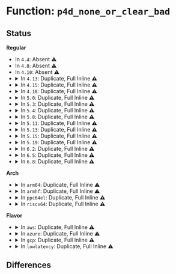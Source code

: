 # Function: <code>p4d_none_or_clear_bad</code>

## Status
<b>Regular</b>
<ul>
<li>
In <code>4.4</code>: Absent ⚠️
</li>
<li>
In <code>4.8</code>: Absent ⚠️
</li>
<li>
In <code>4.10</code>: Absent ⚠️
</li>
<li>
<details>
<summary>In <code>4.13</code>: Duplicate, Full Inline ⚠️</summary>

**Collision:** Static Duplication

**Inline:** Full

**Transformation:** False

**Instances:**

```
In mm/memory.c (ffffffff811f7249)
Location: include/asm-generic/pgtable.h:494
Inline: True
Inline callers:
  - mm/memory.c:copy_page_range
  - mm/memory.c:free_pgd_range
```
```
In mm/mprotect.c (ffffffff811ff66f)
Location: include/asm-generic/pgtable.h:494
Inline: True
Inline callers:
  - mm/mprotect.c:change_protection_range
```
```
In mm/mremap.c (ffffffff8120075f)
Location: include/asm-generic/pgtable.h:494
Inline: True
Inline callers:
  - mm/mremap.c:move_page_tables
```
```
In mm/pagewalk.c (ffffffff812023aa)
Location: include/asm-generic/pgtable.h:494
Inline: True
```
```
In mm/vmalloc.c (ffffffff81206da8)
Location: include/asm-generic/pgtable.h:494
Inline: True
```
```
In mm/swapfile.c (ffffffff8120da77)
Location: include/asm-generic/pgtable.h:494
Inline: True
Inline callers:
  - mm/swapfile.c:unuse_mm
```
</details>
</li>
<li>
<details>
<summary>In <code>4.15</code>: Duplicate, Full Inline ⚠️</summary>

**Collision:** Static Duplication

**Inline:** Full

**Transformation:** False

**Instances:**

```
In mm/memory.c (ffffffff8120f7c0)
Location: include/asm-generic/pgtable.h:495
Inline: True
Inline callers:
  - mm/memory.c:copy_page_range
  - mm/memory.c:free_pgd_range
```
```
In mm/mprotect.c (ffffffff81217c0b)
Location: include/asm-generic/pgtable.h:495
Inline: True
Inline callers:
  - mm/mprotect.c:change_protection_range
```
```
In mm/mremap.c (ffffffff81218f0a)
Location: include/asm-generic/pgtable.h:495
Inline: True
Inline callers:
  - mm/mremap.c:move_page_tables
```
```
In mm/pagewalk.c (ffffffff8121af49)
Location: include/asm-generic/pgtable.h:495
Inline: True
```
```
In mm/vmalloc.c (ffffffff8121fdeb)
Location: include/asm-generic/pgtable.h:495
Inline: True
```
```
In mm/swapfile.c (ffffffff81228be6)
Location: include/asm-generic/pgtable.h:495
Inline: True
Inline callers:
  - mm/swapfile.c:unuse_mm
```
</details>
</li>
<li>
<details>
<summary>In <code>4.18</code>: Duplicate, Full Inline ⚠️</summary>

**Collision:** Static Duplication

**Inline:** Full

**Transformation:** False

**Instances:**

```
In mm/memory.c (ffffffff81230573)
Location: include/asm-generic/pgtable.h:538
Inline: True
Inline callers:
  - mm/memory.c:copy_page_range
  - mm/memory.c:free_pgd_range
```
```
In mm/mprotect.c (ffffffff81239a65)
Location: include/asm-generic/pgtable.h:538
Inline: True
Inline callers:
  - mm/mprotect.c:change_protection
```
```
In mm/mremap.c (ffffffff8123a8d8)
Location: include/asm-generic/pgtable.h:538
Inline: True
Inline callers:
  - mm/mremap.c:move_page_tables
```
```
In mm/pagewalk.c (ffffffff8123ce02)
Location: include/asm-generic/pgtable.h:538
Inline: True
```
```
In mm/vmalloc.c (ffffffff812410b0)
Location: include/asm-generic/pgtable.h:538
Inline: True
```
```
In mm/swapfile.c (ffffffff81249f07)
Location: include/asm-generic/pgtable.h:538
Inline: True
Inline callers:
  - mm/swapfile.c:unuse_vma
```
</details>
</li>
<li>
<details>
<summary>In <code>5.0</code>: Duplicate, Full Inline ⚠️</summary>

**Collision:** Static Duplication

**Inline:** Full

**Transformation:** False

**Instances:**

```
In mm/memory.c (ffffffff812438e0)
Location: include/asm-generic/pgtable.h:576
Inline: True
Inline callers:
  - mm/memory.c:copy_page_range
  - mm/memory.c:free_pgd_range
```
```
In mm/mprotect.c (ffffffff8124d380)
Location: include/asm-generic/pgtable.h:576
Inline: True
Inline callers:
  - mm/mprotect.c:change_protection_range
```
```
In mm/mremap.c (ffffffff8124eadb)
Location: include/asm-generic/pgtable.h:576
Inline: True
Inline callers:
  - mm/mremap.c:move_page_tables
```
```
In mm/pagewalk.c (ffffffff812512b7)
Location: include/asm-generic/pgtable.h:576
Inline: True
Inline callers:
  - mm/pagewalk.c:walk_pgd_range
```
```
In mm/vmalloc.c (ffffffff81255790)
Location: include/asm-generic/pgtable.h:576
Inline: True
```
```
In mm/swapfile.c (ffffffff8125e547)
Location: include/asm-generic/pgtable.h:576
Inline: True
Inline callers:
  - mm/swapfile.c:unuse_vma
```
</details>
</li>
<li>
<details>
<summary>In <code>5.3</code>: Duplicate, Full Inline ⚠️</summary>

**Collision:** Static Duplication

**Inline:** Full

**Transformation:** False

**Instances:**

```
In mm/memory.c (ffffffff81255731)
Location: include/asm-generic/pgtable.h:576
Inline: True
Inline callers:
  - mm/memory.c:copy_page_range
  - mm/memory.c:free_pgd_range
```
```
In mm/mprotect.c (ffffffff8125fb82)
Location: include/asm-generic/pgtable.h:576
Inline: True
Inline callers:
  - mm/mprotect.c:change_protection_range
```
```
In mm/mremap.c (ffffffff81260e30)
Location: include/asm-generic/pgtable.h:576
Inline: True
Inline callers:
  - mm/mremap.c:move_page_tables
```
```
In mm/pagewalk.c (ffffffff81263597)
Location: include/asm-generic/pgtable.h:576
Inline: True
Inline callers:
  - mm/pagewalk.c:walk_pgd_range
```
```
In mm/vmalloc.c (ffffffff81267af3)
Location: include/asm-generic/pgtable.h:576
Inline: True
```
```
In mm/swapfile.c (ffffffff8127b7c6)
Location: include/asm-generic/pgtable.h:576
Inline: True
Inline callers:
  - mm/swapfile.c:try_to_unuse
```
</details>
</li>
<li>
<details>
<summary>In <code>5.4</code>: Duplicate, Full Inline ⚠️</summary>

**Collision:** Static Duplication

**Inline:** Full

**Transformation:** False

**Instances:**

```
In mm/memory.c (ffffffff81263ca1)
Location: include/asm-generic/pgtable.h:576
Inline: True
Inline callers:
  - mm/memory.c:copy_page_range
  - mm/memory.c:free_pgd_range
```
```
In mm/mprotect.c (ffffffff8126e442)
Location: include/asm-generic/pgtable.h:576
Inline: True
Inline callers:
  - mm/mprotect.c:change_protection_range
```
```
In mm/mremap.c (ffffffff8126f5c9)
Location: include/asm-generic/pgtable.h:576
Inline: True
Inline callers:
  - mm/mremap.c:move_page_tables
```
```
In mm/pagewalk.c (ffffffff81272063)
Location: include/asm-generic/pgtable.h:576
Inline: True
Inline callers:
  - mm/pagewalk.c:walk_pgd_range
```
```
In mm/vmalloc.c (ffffffff81276443)
Location: include/asm-generic/pgtable.h:576
Inline: True
```
```
In mm/swapfile.c (ffffffff8128b2a6)
Location: include/asm-generic/pgtable.h:576
Inline: True
Inline callers:
  - mm/swapfile.c:try_to_unuse
```
</details>
</li>
<li>
<details>
<summary>In <code>5.8</code>: Duplicate, Full Inline ⚠️</summary>

**Collision:** Static Duplication

**Inline:** Full

**Transformation:** False

**Instances:**

```
In mm/memory.c (ffffffff812935b5)
Location: include/linux/pgtable.h:750
Inline: True
Inline callers:
  - mm/memory.c:apply_to_p4d_range
  - mm/memory.c:unmap_page_range
  - mm/memory.c:copy_page_range
  - mm/memory.c:free_p4d_range
```
```
In mm/mprotect.c (ffffffff8129ee64)
Location: include/linux/pgtable.h:750
Inline: True
Inline callers:
  - mm/mprotect.c:change_p4d_range
```
```
In mm/mremap.c (ffffffff8129fae9)
Location: include/linux/pgtable.h:750
Inline: True
Inline callers:
  - mm/mremap.c:get_old_pmd
```
```
In mm/pagewalk.c (ffffffff812a2c88)
Location: include/linux/pgtable.h:750
Inline: True
Inline callers:
  - mm/pagewalk.c:walk_p4d_range
```
```
In mm/vmalloc.c (ffffffff812a7e66)
Location: include/linux/pgtable.h:750
Inline: True
Inline callers:
  - mm/vmalloc.c:vunmap_p4d_range
```
```
In mm/swapfile.c (ffffffff812bdc8b)
Location: include/linux/pgtable.h:750
Inline: True
Inline callers:
  - mm/swapfile.c:unuse_p4d_range
```
</details>
</li>
<li>
<details>
<summary>In <code>5.11</code>: Duplicate, Full Inline ⚠️</summary>

**Collision:** Static Duplication

**Inline:** Full

**Transformation:** False

**Instances:**

```
In mm/memory.c (ffffffff8129dff8)
Location: include/linux/pgtable.h:799
Inline: True
Inline callers:
  - mm/memory.c:__apply_to_page_range
  - mm/memory.c:unmap_page_range
  - mm/memory.c:copy_p4d_range
  - mm/memory.c:free_p4d_range
```
```
In mm/mprotect.c (ffffffff812aa224)
Location: include/linux/pgtable.h:799
Inline: True
Inline callers:
  - mm/mprotect.c:change_p4d_range
```
```
In mm/mremap.c (ffffffff812aaf79)
Location: include/linux/pgtable.h:799
Inline: True
Inline callers:
  - mm/mremap.c:get_old_pud
```
```
In mm/pagewalk.c (ffffffff812ae5a8)
Location: include/linux/pgtable.h:799
Inline: True
Inline callers:
  - mm/pagewalk.c:walk_p4d_range
```
```
In mm/vmalloc.c (ffffffff812b2f36)
Location: include/linux/pgtable.h:799
Inline: True
Inline callers:
  - mm/vmalloc.c:vunmap_p4d_range
```
```
In mm/swapfile.c (ffffffff812c97ab)
Location: include/linux/pgtable.h:799
Inline: True
Inline callers:
  - mm/swapfile.c:unuse_p4d_range
```
</details>
</li>
<li>
<details>
<summary>In <code>5.13</code>: Duplicate, Full Inline ⚠️</summary>

**Collision:** Static Duplication

**Inline:** Full

**Transformation:** False

**Instances:**

```
In mm/memory.c (ffffffff812a01f3)
Location: include/linux/pgtable.h:799
Inline: True
Inline callers:
  - mm/memory.c:unmap_page_range
  - mm/memory.c:copy_p4d_range
  - mm/memory.c:free_p4d_range
```
```
In mm/mprotect.c (ffffffff812af671)
Location: include/linux/pgtable.h:799
Inline: True
Inline callers:
  - mm/mprotect.c:change_p4d_range
```
```
In mm/mremap.c (ffffffff812b03b3)
Location: include/linux/pgtable.h:799
Inline: True
Inline callers:
  - mm/mremap.c:get_old_pud
```
```
In mm/pagewalk.c (ffffffff812b3979)
Location: include/linux/pgtable.h:799
Inline: True
Inline callers:
  - mm/pagewalk.c:walk_p4d_range
```
```
In mm/vmalloc.c (ffffffff812bc44c)
Location: include/linux/pgtable.h:799
Inline: True
Inline callers:
  - mm/vmalloc.c:vunmap_range_noflush
```
```
In mm/swapfile.c (ffffffff812d041f)
Location: include/linux/pgtable.h:799
Inline: True
Inline callers:
  - mm/swapfile.c:unuse_vma
```
</details>
</li>
<li>
<details>
<summary>In <code>5.15</code>: Duplicate, Full Inline ⚠️</summary>

**Collision:** Static Duplication

**Inline:** Full

**Transformation:** False

**Instances:**

```
In mm/memory.c (ffffffff812e1191)
Location: include/linux/pgtable.h:818
Inline: True
Inline callers:
  - mm/memory.c:unmap_page_range
  - mm/memory.c:copy_p4d_range
  - mm/memory.c:free_p4d_range
```
```
In mm/mprotect.c (ffffffff812f0ea1)
Location: include/linux/pgtable.h:818
Inline: True
Inline callers:
  - mm/mprotect.c:change_p4d_range
```
```
In mm/mremap.c (ffffffff812f1bf5)
Location: include/linux/pgtable.h:818
Inline: True
Inline callers:
  - mm/mremap.c:get_old_pud
```
```
In mm/pagewalk.c (ffffffff812f54f9)
Location: include/linux/pgtable.h:818
Inline: True
Inline callers:
  - mm/pagewalk.c:walk_p4d_range
```
```
In mm/vmalloc.c (ffffffff812fea2e)
Location: include/linux/pgtable.h:818
Inline: True
Inline callers:
  - mm/vmalloc.c:vunmap_range_noflush
```
```
In mm/swapfile.c (ffffffff8131596a)
Location: include/linux/pgtable.h:818
Inline: True
Inline callers:
  - mm/swapfile.c:unuse_vma
```
</details>
</li>
<li>
<details>
<summary>In <code>5.19</code>: Duplicate, Full Inline ⚠️</summary>

**Collision:** Static Duplication

**Inline:** Full

**Transformation:** False

**Instances:**

```
In mm/memory.c (ffffffff81341b48)
Location: include/linux/pgtable.h:851
Inline: True
Inline callers:
  - mm/memory.c:unmap_page_range
  - mm/memory.c:copy_p4d_range
  - mm/memory.c:free_p4d_range
```
```
In mm/mprotect.c (ffffffff81354a11)
Location: include/linux/pgtable.h:851
Inline: True
Inline callers:
  - mm/mprotect.c:change_protection_range
```
```
In mm/mremap.c (ffffffff813557ba)
Location: include/linux/pgtable.h:851
Inline: True
Inline callers:
  - mm/mremap.c:get_old_pud
```
```
In mm/pagewalk.c (ffffffff813593a0)
Location: include/linux/pgtable.h:851
Inline: True
Inline callers:
  - mm/pagewalk.c:walk_p4d_range
```
```
In mm/vmalloc.c (ffffffff81361223)
Location: include/linux/pgtable.h:851
Inline: True
Inline callers:
  - mm/vmalloc.c:vunmap_p4d_range
```
```
In mm/swapfile.c (ffffffff81380f06)
Location: include/linux/pgtable.h:851
Inline: True
Inline callers:
  - mm/swapfile.c:unuse_vma
```
</details>
</li>
<li>
<details>
<summary>In <code>6.2</code>: Duplicate, Full Inline ⚠️</summary>

**Collision:** Static Duplication

**Inline:** Full

**Transformation:** False

**Instances:**

```
In mm/memory.c (ffffffff813b9a7a)
Location: include/linux/pgtable.h:887
Inline: True
Inline callers:
  - mm/memory.c:unmap_page_range
  - mm/memory.c:copy_p4d_range
  - mm/memory.c:free_p4d_range
```
```
In mm/mprotect.c (ffffffff813cef6f)
Location: include/linux/pgtable.h:887
Inline: True
Inline callers:
  - mm/mprotect.c:change_protection_range
```
```
In mm/mremap.c (ffffffff813cff2a)
Location: include/linux/pgtable.h:887
Inline: True
Inline callers:
  - mm/mremap.c:get_old_pud
```
```
In mm/pagewalk.c (ffffffff813d3c70)
Location: include/linux/pgtable.h:887
Inline: True
Inline callers:
  - mm/pagewalk.c:walk_p4d_range
```
```
In mm/vmalloc.c (ffffffff813dcbc9)
Location: include/linux/pgtable.h:887
Inline: True
Inline callers:
  - mm/vmalloc.c:vunmap_p4d_range
```
```
In mm/swapfile.c (ffffffff813ff74e)
Location: include/linux/pgtable.h:887
Inline: True
Inline callers:
  - mm/swapfile.c:unuse_vma
```
</details>
</li>
<li>
<details>
<summary>In <code>6.5</code>: Duplicate, Full Inline ⚠️</summary>

**Collision:** Static Duplication

**Inline:** Full

**Transformation:** False

**Instances:**

```
In mm/memory.c (ffffffff813ee7d9)
Location: include/linux/pgtable.h:899
Inline: True
Inline callers:
  - mm/memory.c:unmap_page_range
  - mm/memory.c:copy_p4d_range
  - mm/memory.c:free_p4d_range
```
```
In mm/mprotect.c (ffffffff8140366c)
Location: include/linux/pgtable.h:899
Inline: True
Inline callers:
  - mm/mprotect.c:change_p4d_range
```
```
In mm/mremap.c (ffffffff814049ed)
Location: include/linux/pgtable.h:899
Inline: True
Inline callers:
  - mm/mremap.c:get_old_pud
```
```
In mm/pagewalk.c (ffffffff81408640)
Location: include/linux/pgtable.h:899
Inline: True
Inline callers:
  - mm/pagewalk.c:walk_p4d_range
```
```
In mm/vmalloc.c (ffffffff81411439)
Location: include/linux/pgtable.h:899
Inline: True
Inline callers:
  - mm/vmalloc.c:vunmap_p4d_range
```
```
In mm/swapfile.c (ffffffff814327be)
Location: include/linux/pgtable.h:899
Inline: True
Inline callers:
  - mm/swapfile.c:unuse_vma
```
</details>
</li>
<li>
<details>
<summary>In <code>6.8</code>: Duplicate, Full Inline ⚠️</summary>

**Collision:** Static Duplication

**Inline:** Full

**Transformation:** False

**Instances:**

```
In mm/memory.c (ffffffff8141a2b9)
Location: include/linux/pgtable.h:1030
Inline: True
Inline callers:
  - mm/memory.c:unmap_page_range
  - mm/memory.c:copy_p4d_range
  - mm/memory.c:free_p4d_range
```
```
In mm/mprotect.c (ffffffff8142fbec)
Location: include/linux/pgtable.h:1030
Inline: True
Inline callers:
  - mm/mprotect.c:change_p4d_range
```
```
In mm/mremap.c (ffffffff81430fbd)
Location: include/linux/pgtable.h:1030
Inline: True
Inline callers:
  - mm/mremap.c:get_old_pud
```
```
In mm/pagewalk.c (ffffffff81434d60)
Location: include/linux/pgtable.h:1030
Inline: True
Inline callers:
  - mm/pagewalk.c:walk_p4d_range
```
```
In mm/vmalloc.c (ffffffff8143dc29)
Location: include/linux/pgtable.h:1030
Inline: True
Inline callers:
  - mm/vmalloc.c:vunmap_p4d_range
```
```
In mm/swapfile.c (ffffffff8146bbde)
Location: include/linux/pgtable.h:1030
Inline: True
Inline callers:
  - mm/swapfile.c:unuse_vma
```
</details>
</li>
</ul>
<b>Arch</b>
<ul>
<li>
<details>
<summary>In <code>arm64</code>: Duplicate, Full Inline ⚠️</summary>

**Collision:** Static Duplication

**Inline:** Full

**Transformation:** False

**Instances:**

```
In mm/memory.c (0)
Location: include/asm-generic/pgtable.h:576
Inline: True
```
```
In mm/mprotect.c (0)
Location: include/asm-generic/pgtable.h:576
Inline: True
```
```
In mm/mremap.c (0)
Location: include/asm-generic/pgtable.h:576
Inline: True
```
```
In mm/pagewalk.c (0)
Location: include/asm-generic/pgtable.h:576
Inline: True
```
```
In mm/vmalloc.c (0)
Location: include/asm-generic/pgtable.h:576
Inline: True
```
```
In mm/swapfile.c (0)
Location: include/asm-generic/pgtable.h:576
Inline: True
```
</details>
</li>
<li>
<details>
<summary>In <code>armhf</code>: Duplicate, Full Inline ⚠️</summary>

**Collision:** Static Duplication

**Inline:** Full

**Transformation:** False

**Instances:**

```
In mm/memory.c (0)
Location: include/asm-generic/pgtable.h:576
Inline: True
```
```
In mm/mprotect.c (0)
Location: include/asm-generic/pgtable.h:576
Inline: True
```
```
In mm/mremap.c (0)
Location: include/asm-generic/pgtable.h:576
Inline: True
```
```
In mm/pagewalk.c (0)
Location: include/asm-generic/pgtable.h:576
Inline: True
```
```
In mm/vmalloc.c (0)
Location: include/asm-generic/pgtable.h:576
Inline: True
```
```
In mm/swapfile.c (0)
Location: include/asm-generic/pgtable.h:576
Inline: True
```
</details>
</li>
<li>
<details>
<summary>In <code>ppc64el</code>: Duplicate, Full Inline ⚠️</summary>

**Collision:** Static Duplication

**Inline:** Full

**Transformation:** False

**Instances:**

```
In mm/memory.c (0)
Location: include/asm-generic/pgtable.h:576
Inline: True
```
```
In mm/mprotect.c (0)
Location: include/asm-generic/pgtable.h:576
Inline: True
```
```
In mm/mremap.c (0)
Location: include/asm-generic/pgtable.h:576
Inline: True
```
```
In mm/pagewalk.c (0)
Location: include/asm-generic/pgtable.h:576
Inline: True
```
```
In mm/vmalloc.c (0)
Location: include/asm-generic/pgtable.h:576
Inline: True
```
```
In mm/swapfile.c (0)
Location: include/asm-generic/pgtable.h:576
Inline: True
```
</details>
</li>
<li>
<details>
<summary>In <code>riscv64</code>: Duplicate, Full Inline ⚠️</summary>

**Collision:** Static Duplication

**Inline:** Full

**Transformation:** False

**Instances:**

```
In mm/memory.c (0)
Location: include/asm-generic/pgtable.h:576
Inline: True
```
```
In mm/mprotect.c (0)
Location: include/asm-generic/pgtable.h:576
Inline: True
```
```
In mm/mremap.c (0)
Location: include/asm-generic/pgtable.h:576
Inline: True
```
```
In mm/pagewalk.c (0)
Location: include/asm-generic/pgtable.h:576
Inline: True
```
```
In mm/vmalloc.c (0)
Location: include/asm-generic/pgtable.h:576
Inline: True
```
```
In mm/swapfile.c (0)
Location: include/asm-generic/pgtable.h:576
Inline: True
```
</details>
</li>
</ul>
<b>Flavor</b>
<ul>
<li>
<details>
<summary>In <code>aws</code>: Duplicate, Full Inline ⚠️</summary>

**Collision:** Static Duplication

**Inline:** Full

**Transformation:** False

**Instances:**

```
In mm/memory.c (ffffffff8125c2f1)
Location: include/asm-generic/pgtable.h:576
Inline: True
Inline callers:
  - mm/memory.c:copy_page_range
  - mm/memory.c:free_pgd_range
```
```
In mm/mprotect.c (ffffffff81266a92)
Location: include/asm-generic/pgtable.h:576
Inline: True
Inline callers:
  - mm/mprotect.c:change_protection_range
```
```
In mm/mremap.c (ffffffff81267c19)
Location: include/asm-generic/pgtable.h:576
Inline: True
Inline callers:
  - mm/mremap.c:move_page_tables
```
```
In mm/pagewalk.c (ffffffff8126a6b3)
Location: include/asm-generic/pgtable.h:576
Inline: True
Inline callers:
  - mm/pagewalk.c:walk_pgd_range
```
```
In mm/vmalloc.c (ffffffff8126ea93)
Location: include/asm-generic/pgtable.h:576
Inline: True
```
```
In mm/swapfile.c (ffffffff81283886)
Location: include/asm-generic/pgtable.h:576
Inline: True
Inline callers:
  - mm/swapfile.c:try_to_unuse
```
</details>
</li>
<li>
<details>
<summary>In <code>azure</code>: Duplicate, Full Inline ⚠️</summary>

**Collision:** Static Duplication

**Inline:** Full

**Transformation:** False

**Instances:**

```
In mm/memory.c (ffffffff8124e885)
Location: include/asm-generic/pgtable.h:576
Inline: True
Inline callers:
  - mm/memory.c:copy_page_range
  - mm/memory.c:free_pgd_range
```
```
In mm/mprotect.c (ffffffff8125894b)
Location: include/asm-generic/pgtable.h:576
Inline: True
Inline callers:
  - mm/mprotect.c:change_protection_range
```
```
In mm/mremap.c (ffffffff81259f71)
Location: include/asm-generic/pgtable.h:576
Inline: True
Inline callers:
  - mm/mremap.c:move_page_tables
```
```
In mm/pagewalk.c (ffffffff8125c5a7)
Location: include/asm-generic/pgtable.h:576
Inline: True
Inline callers:
  - mm/pagewalk.c:walk_pgd_range
```
```
In mm/vmalloc.c (ffffffff81260413)
Location: include/asm-generic/pgtable.h:576
Inline: True
```
```
In mm/swapfile.c (ffffffff81275740)
Location: include/asm-generic/pgtable.h:576
Inline: True
Inline callers:
  - mm/swapfile.c:try_to_unuse
```
</details>
</li>
<li>
<details>
<summary>In <code>gcp</code>: Duplicate, Full Inline ⚠️</summary>

**Collision:** Static Duplication

**Inline:** Full

**Transformation:** False

**Instances:**

```
In mm/memory.c (ffffffff8125a091)
Location: include/asm-generic/pgtable.h:576
Inline: True
Inline callers:
  - mm/memory.c:copy_page_range
  - mm/memory.c:free_pgd_range
```
```
In mm/mprotect.c (ffffffff81264832)
Location: include/asm-generic/pgtable.h:576
Inline: True
Inline callers:
  - mm/mprotect.c:change_protection_range
```
```
In mm/mremap.c (ffffffff812659b9)
Location: include/asm-generic/pgtable.h:576
Inline: True
Inline callers:
  - mm/mremap.c:move_page_tables
```
```
In mm/pagewalk.c (ffffffff81268453)
Location: include/asm-generic/pgtable.h:576
Inline: True
Inline callers:
  - mm/pagewalk.c:walk_pgd_range
```
```
In mm/vmalloc.c (ffffffff8126c833)
Location: include/asm-generic/pgtable.h:576
Inline: True
```
```
In mm/swapfile.c (ffffffff81281696)
Location: include/asm-generic/pgtable.h:576
Inline: True
Inline callers:
  - mm/swapfile.c:try_to_unuse
```
</details>
</li>
<li>
<details>
<summary>In <code>lowlatency</code>: Duplicate, Full Inline ⚠️</summary>

**Collision:** Static Duplication

**Inline:** Full

**Transformation:** False

**Instances:**

```
In mm/memory.c (ffffffff81269a91)
Location: include/asm-generic/pgtable.h:576
Inline: True
Inline callers:
  - mm/memory.c:copy_page_range
  - mm/memory.c:free_pgd_range
```
```
In mm/mprotect.c (ffffffff812741f2)
Location: include/asm-generic/pgtable.h:576
Inline: True
Inline callers:
  - mm/mprotect.c:change_protection_range
```
```
In mm/mremap.c (ffffffff8127535b)
Location: include/asm-generic/pgtable.h:576
Inline: True
Inline callers:
  - mm/mremap.c:move_page_tables
```
```
In mm/pagewalk.c (ffffffff81277dd3)
Location: include/asm-generic/pgtable.h:576
Inline: True
Inline callers:
  - mm/pagewalk.c:walk_pgd_range
```
```
In mm/vmalloc.c (ffffffff8127c373)
Location: include/asm-generic/pgtable.h:576
Inline: True
```
```
In mm/swapfile.c (ffffffff812913d1)
Location: include/asm-generic/pgtable.h:576
Inline: True
Inline callers:
  - mm/swapfile.c:try_to_unuse
```
</details>
</li>
</ul>

## Differences

